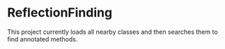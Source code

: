# ReflectionFinding
This project currently loads all nearby classes and then searches them to find annotated methods.
